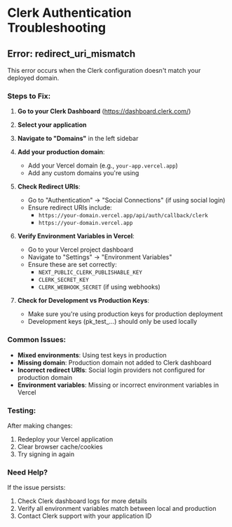 # Clerk Authentication Troubleshooting

## Error: redirect_uri_mismatch

This error occurs when the Clerk configuration doesn't match your deployed domain.

### Steps to Fix:

1. **Go to your Clerk Dashboard** (https://dashboard.clerk.com/)

2. **Select your application**

3. **Navigate to "Domains"** in the left sidebar

4. **Add your production domain**:
   - Add your Vercel domain (e.g., `your-app.vercel.app`)
   - Add any custom domains you're using

5. **Check Redirect URIs**:
   - Go to "Authentication" → "Social Connections" (if using social login)
   - Ensure redirect URIs include:
     - `https://your-domain.vercel.app/api/auth/callback/clerk`
     - `https://your-domain.vercel.app`

6. **Verify Environment Variables in Vercel**:
   - Go to your Vercel project dashboard
   - Navigate to "Settings" → "Environment Variables"
   - Ensure these are set correctly:
     - `NEXT_PUBLIC_CLERK_PUBLISHABLE_KEY`
     - `CLERK_SECRET_KEY`
     - `CLERK_WEBHOOK_SECRET` (if using webhooks)

7. **Check for Development vs Production Keys**:
   - Make sure you're using production keys for production deployment
   - Development keys (pk_test_...) should only be used locally

### Common Issues:

- **Mixed environments**: Using test keys in production
- **Missing domain**: Production domain not added to Clerk dashboard
- **Incorrect redirect URIs**: Social login providers not configured for production domain
- **Environment variables**: Missing or incorrect environment variables in Vercel

### Testing:

After making changes:
1. Redeploy your Vercel application
2. Clear browser cache/cookies
3. Try signing in again

### Need Help?

If the issue persists:
1. Check Clerk dashboard logs for more details
2. Verify all environment variables match between local and production
3. Contact Clerk support with your application ID
